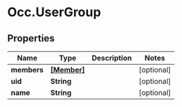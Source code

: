 # Occ.UserGroup

## Properties
Name | Type | Description | Notes
------------ | ------------- | ------------- | -------------
**members** | [**[Member]**](Member.md) |  | [optional] 
**uid** | **String** |  | [optional] 
**name** | **String** |  | [optional] 


